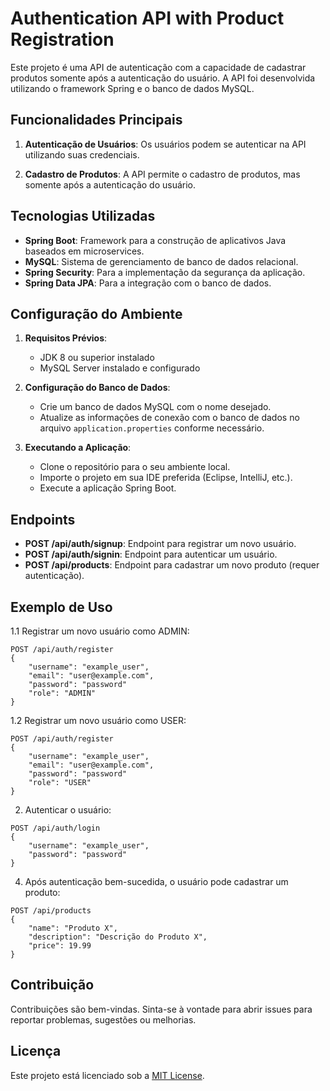 # Authentication API with Product Registration

Este projeto é uma API de autenticação com a capacidade de cadastrar produtos somente após a autenticação do usuário. A API foi desenvolvida utilizando o framework Spring e o banco de dados MySQL.

## Funcionalidades Principais

1. **Autenticação de Usuários**: Os usuários podem se autenticar na API utilizando suas credenciais.

2. **Cadastro de Produtos**: A API permite o cadastro de produtos, mas somente após a autenticação do usuário.

## Tecnologias Utilizadas

- **Spring Boot**: Framework para a construção de aplicativos Java baseados em microservices.
- **MySQL**: Sistema de gerenciamento de banco de dados relacional.
- **Spring Security**: Para a implementação da segurança da aplicação.
- **Spring Data JPA**: Para a integração com o banco de dados.

## Configuração do Ambiente

1. **Requisitos Prévios**:
   - JDK 8 ou superior instalado
   - MySQL Server instalado e configurado

2. **Configuração do Banco de Dados**:
   - Crie um banco de dados MySQL com o nome desejado.
   - Atualize as informações de conexão com o banco de dados no arquivo `application.properties` conforme necessário.

3. **Executando a Aplicação**:
   - Clone o repositório para o seu ambiente local.
   - Importe o projeto em sua IDE preferida (Eclipse, IntelliJ, etc.).
   - Execute a aplicação Spring Boot.

## Endpoints

- **POST /api/auth/signup**: Endpoint para registrar um novo usuário.
- **POST /api/auth/signin**: Endpoint para autenticar um usuário.
- **POST /api/products**: Endpoint para cadastrar um novo produto (requer autenticação).

## Exemplo de Uso

1.1 Registrar um novo usuário como ADMIN:
```
POST /api/auth/register
{
    "username": "example_user",
    "email": "user@example.com",
    "password": "password"
    "role": "ADMIN"
}
```
1.2 Registrar um novo usuário como USER:
```
POST /api/auth/register
{
    "username": "example_user",
    "email": "user@example.com",
    "password": "password"
    "role": "USER"
}
```

2. Autenticar o usuário:
   
```
POST /api/auth/login
{
    "username": "example_user",
    "password": "password"
}
```
   
4. Após autenticação bem-sucedida, o usuário pode cadastrar um produto:
   
```
POST /api/products
{
    "name": "Produto X",
    "description": "Descrição do Produto X",
    "price": 19.99
}
```

   
## Contribuição

Contribuições são bem-vindas. Sinta-se à vontade para abrir issues para reportar problemas, sugestões ou melhorias.

## Licença

Este projeto está licenciado sob a [MIT License](LICENSE).




